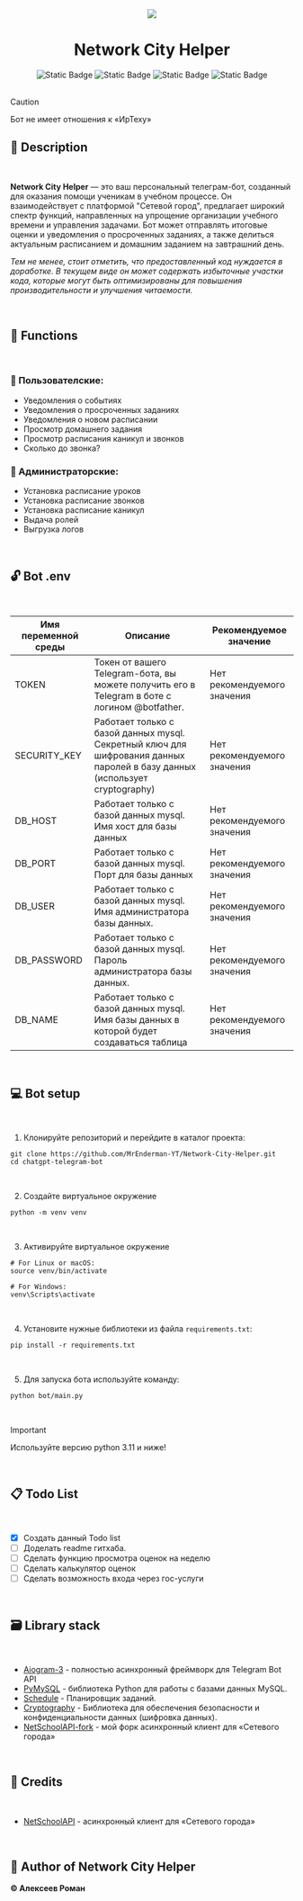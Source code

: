 <div align="center">
<img src="data/banner%20standart%20github.png">

<h1>Network City Helper</h1>

<img alt="Static Badge" src="https://img.shields.io/badge/tag-v1.0.0-blue?logo=codenewbie&logoColor=007EC6">

<img alt="Static Badge" src="https://img.shields.io/badge/python-v3.11.9-yellow?logo=python&logoColor=FBDE02&labelColor=gray&color=FFE100">
<img alt="Static Badge" src="https://img.shields.io/badge/bot-Network%20City%20Helper-12C427?logo=dependabot&logoColor=12C427">
<img alt="Static Badge" src="https://img.shields.io/badge/license-MIT-12C4C4?style=flat&logo=gitbook&logoColor=12C4C4">

</div>
⠀

> [!CAUTION]
> Бот не имеет отношения к «ИрТеху»
⠀
## 📌 Description
⠀

**Network City Helper** — это ваш персональный телеграм-бот, созданный для оказания помощи ученикам в учебном процессе. Он взаимодействует с платформой "Сетевой город", предлагает широкий спектр функций, направленных на упрощение организации учебного времени и управления задачами. Бот может отправлять итоговые оценки и уведомления о просроченных заданиях, а также делиться актуальным расписанием и домашним заданием на завтрашний день.

_Тем не менее, стоит отметить, что предоставленный код нуждается в доработке. В текущем виде он может содержать избыточные участки кода, которые могут быть оптимизированы для повышения производительности и улучшения читаемости._

⠀
## 🔨 Functions
⠀

### 📗 Пользователские:
* Уведомления о событиях 
* Уведомления о просроченных заданиях 
* Уведомления о новом расписании 
* Просмотр домашнего задания 
* Просмотр расписания каникул и звонков 
* Сколько до звонка?

### 📕 Администраторские:
* Установка расписание уроков
* Установка расписание звонков
* Установка расписание каникул
* Выдача ролей
* Выгрузка логов

⠀
## 🔓 Bot .env
⠀

| Имя переменной среды      | Описание                                                     | Рекомендуемое значение                                                     |
|---------------------------|-----------------------------------------------------------------------------------------------------------------------------------------------------------------------------------------------------------------------------------------------------------------------------------------------------------------------------|---------------------------------------------------------------------|
| TOKEN                     | Токен от вашего Telegram-бота, вы можете получить его в Telegram в боте с логином @botfather.                                                                                                                                                                                                                               | Нет рекомендуемого значения                                         |
| SECURITY_KEY              | Работает только с базой данных mysql. Секретный ключ для шифрования данных паролей в базу данных (использует cryptography)                                                                                                                                                                                                  | Нет рекомендуемого значения                                         |
| DB_HOST                   | Работает только с базой данных mysql. Имя хост для базы данных                                                                                                                                                                                                                                                              | Нет рекомендуемого значения                                         |
| DB_PORT                   | Работает только с базой  данных mysql. Порт для базы данных                                                                                                                                                                                                                                                                 | Нет рекомендуемого значения                                         |
| DB_USER                   | Работает только с базой данных mysql. Имя администратора базы данных.                                                                                                                                                                                                                                                       | Нет рекомендуемого значения                                         |
| DB_PASSWORD               | Работает только с базой данных mysql. Пароль администратора базы данных.                                                                                                                                                                                                                                                    | Нет рекомендуемого значения                                         |
| DB_NAME                   | Работает только с базой данных mysql. Имя базы данных в которой будет создаваться таблица                                                                                                                                                                                                                                   | Нет рекомендуемого значения                                         |


⠀
## 💻 Bot setup
⠀

1. Клонируйте репозиторий и перейдите в каталог проекта:

```shell
git clone https://github.com/MrEnderman-YT/Network-City-Helper.git
cd chatgpt-telegram-bot
```
⠀

2. Создайте виртуальное окружение

```shell
python -m venv venv
```
⠀

3. Активируйте виртуальное окружение

```shell
# For Linux or macOS:
source venv/bin/activate

# For Windows:
venv\Scripts\activate
```
⠀

4. Установите нужные библиотеки из файла `requirements.txt`:

```shell
pip install -r requirements.txt
```
⠀

5. Для запуска бота используйте команду:

```
python bot/main.py
```
⠀

> [!IMPORTANT]
> Используйте версию python 3.11 и ниже!
> 
⠀
## 📋 Todo List
⠀

- [x] Создать данный Todo list
- [ ] Доделать readme гитхаба.
- [ ] Сделать функцию просмотра оценок на неделю
- [ ] Сделать калькулятор оценок
- [ ] Сделать возможность входа через гос-услуги

⠀
## 🗃️ Library stack
⠀

* [Aiogram-3](https://github.com/aiogram/aiogram) - полностью асинхронный фреймворк для Telegram Bot API
* [PyMySQL](https://pypi.org/project/aiogram/) - библиотека Python для работы с базами данных MySQL.
* [Schedule](https://pypi.org/project/schedule/) - Планировщик заданий.
* [Cryptography](https://pypi.org/project/cryptography/) - Библиотека для обеспечения безопасности и конфиденциальности данных (шифровка данных).
* [NetSchoolAPI-fork](https://github.com/MrEnderman-YT/netschoolapi) - мой форк асинхронный клиент для «Сетевого города»

⠀
## 💼 Credits
⠀

* [NetSchoolAPI](https://github.com/nm17/netschoolapi) - асинхронный клиент для «Сетевого города»

⠀
## 👤 Author of Network City Helper
**© Алексеев Роман**
